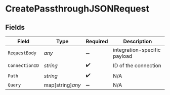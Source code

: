 # CreatePassthroughJSONRequest


## Fields

| Field                        | Type                         | Required                     | Description                  |
| ---------------------------- | ---------------------------- | ---------------------------- | ---------------------------- |
| `RequestBody`                | *any*                        | :heavy_minus_sign:           | integration-specific payload |
| `ConnectionID`               | *string*                     | :heavy_check_mark:           | ID of the connection         |
| `Path`                       | *string*                     | :heavy_check_mark:           | N/A                          |
| `Query`                      | map[string]*any*             | :heavy_minus_sign:           | N/A                          |